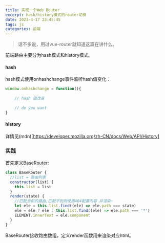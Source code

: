 ```yaml
---
title: 实现一个Web Router
excerpt: hash/history模式的router切换
date: 2023-4-17 23:45:45
tags: js
categories: 前端
---
```


> 话不多说，用过vue-router就知道这篇在讲什么。

前端路由主要分为hash模式和history模式。

#### hash
hash模式使用onhashchange事件监听hash值变化：
``` js
window.onhashchange = function(){
    
    // hash 值改变 
    
    // do you want
}
```

#### history
详情见(mdn)[https://developer.mozilla.org/zh-CN/docs/Web/API/History]

### 实践

首先定义BaseRouter:
``` js
class BaseRouter {
  //list = 路由列表
  constructor(list) {
    this.list = list
  }
  render(state) {
    //匹配当前的路由,匹配不到则使用404配置内容 并渲染~
    let ele = this.list.find((ele) => ele.path === state)
    ele = ele ? ele : this.list.find((ele) => ele.path === '*')
    ELEMENT.innerText = ele.component
  }
}
```
BaseRouter接收路由数组，定义render函数用来渲染对应html。

